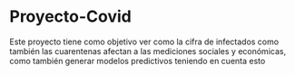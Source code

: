 # Proyecto-Covid
Este proyecto tiene como objetivo ver como la cifra de infectados como también las cuarentenas afectan a las mediciones sociales y económicas, como también generar modelos predictivos teniendo en cuenta esto
